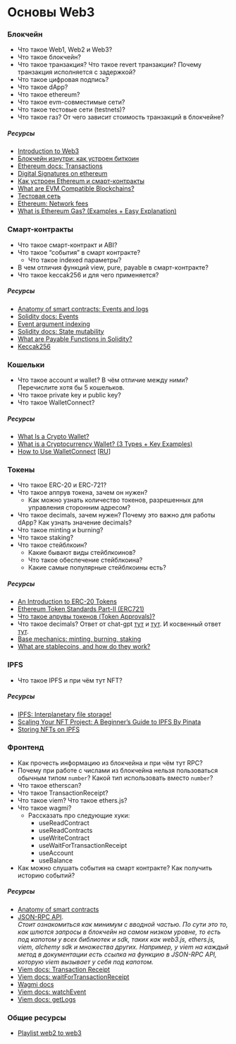 # Основы Web3

### Блокчейн
* Что такое Web1, Web2 и Web3?
* Что такое блокчейн? 
* Что такое транзакция? Что такое revert транзакции? Почему транзакция исполняется с задержкой?
* Что такое цифровая подпись?
* Что такое dApp?
* Что такое ethereum?
* Что такое evm-совместимые сети?
* Что такое тестовые сети (testnets)?
* Что такое газ? От чего зависит стоимость транзакций в блокчейне?

##### Ресурсы

* [Introduction to Web3](https://ethereum.org/en/web3/)
* [Блокчейн изнутри: как устроен биткоин](https://vas3k.blog/blog/blockchain/)
* [Ethereum docs: Transactions](https://ethereum.org/en/developers/docs/transactions/)
* [Digital Signatures on ethereum](https://github.com/fullstack-development/blockchain-wiki/blob/main/concepts/digital-signature-on-ethereum/README.md)
* [Как устроен Ethereum и смарт-контракты](https://vas3k.blog/blog/ethereum/)
* [What are EVM Compatible Blockchains?](https://blog.thirdweb.com/evm-compatible-blockchains-and-ethereum-virtual-machine/)
* [Тестовая сеть](https://academy.binance.com/ru/glossary/testnet)
* [Ethereum: Network fees](https://ethereum.org/en/gas/)
* [What is Ethereum Gas? (Examples + Easy Explanation)](https://www.youtube.com/watch?v=3ehaSqwUZ0s)

### Смарт-контракты
* Что такое смарт-контракт и ABI?
* Что такое “события” в смарт контракте?
  * Что такое indexed параметры?
* В чем отличия функций view, pure, payable в смарт-контракте?
* Что такое keccak256 и для чего применяется?

##### Ресурсы

* [Anatomy of smart contracts: Events and logs](https://ethereum.org/en/developers/docs/smart-contracts/anatomy/#events-and-logs)
* [Solidity docs: Events](https://docs.soliditylang.org/en/v0.8.27/contracts.html#events)
* [Event argument indexing](https://github.com/fullstack-development/blockchain-wiki/blob/main/solidity/event-argument-indexing/README.md)
* [Solidity docs: State mutability](https://docs.soliditylang.org/en/v0.8.27/contracts.html#state-mutability)
* [What are Payable Functions in Solidity?](https://docs.alchemy.com/docs/solidity-payable-functions)
* [Keccak256](https://github.com/fullstack-development/blockchain-wiki/tree/main/concepts/keccak256)

### Кошельки
* Что такое account и wallet? В чём отличие между ними? Перечислите хотя бы 5 кошельков.
* Что такое private key и public key? 
* Что такое WalletConnect?

##### Ресурсы

* [What Is a Crypto Wallet?](https://academy.binance.com/en/articles/crypto-wallet-types-explained)
* [What is a Cryptocurrency Wallet? (3 Types + Key Examples)](https://www.youtube.com/watch?v=SQyg9pyJ1Ac&t=3s)
* [How to Use WalletConnect](https://academy.binance.com/en/articles/how-to-use-walletconnect) [[RU](https://academy.binance.com/ru/articles/how-to-use-walletconnect)]

### Токены
* Что такое ERC-20 и ERC-721?
* Что такое аппрув токена, зачем он нужен?
  * Как можно узнать количество токенов, разрешенных для управления сторонним адресом?
* Что такое decimals, зачем нужен? Почему это важно для работы dApp? Как узнать значение decimals?
* Что такое minting и burning?
* Что такое staking?
* Что такое стейблкоин? 
  * Какие бывают виды стейблкоинов? 
  * Что такое обеспечение стейблкоина? 
  * Какие самые популярные стейблкоины есть? 

##### Ресурсы

* [An Introduction to ERC-20 Tokens](https://academy.binance.com/en/articles/an-introduction-to-erc-20-tokens)
* [Ethereum Token Standards Part-II (ERC721)](https://medium.com/coinmonks/ethereum-token-standards-part-ii-erc721-4a4a7cbd5c74)
* [Что такое апрувы токенов (Token Approvals)?](https://revoke.cash/ru/learn/approvals/what-are-token-approvals)
* Что такое decimals? Ответ от chat-gpt [тут](./img/Screenshot_1.png) и [тут](./img/Screenshot_2.png). И косвенный ответ [тут](https://ethereum.stackexchange.com/questions/134958/erc20-decimals-in-smart-contract).
* [Base mechanics: minting, burning, staking](https://github.com/fullstack-development/web3-roadmap/blob/main/defi/tokens/tokenomics/token_mechanics.md)
* [What are stablecoins, and how do they work?](https://www.youtube.com/watch?v=fdPmjHtQ5aM)

### IPFS
* Что такое IPFS и при чём тут NFT?

##### Ресурсы

* [IPFS: Interplanetary file storage!](https://www.youtube.com/watch?v=5Uj6uR3fp-U)
* [Scaling Your NFT Project: A Beginner’s Guide to IPFS By Pinata](https://www.bueno.art/blog/pinata-ipfs-guide)
* [Storing NFTs on IPFS](https://blog.ipfs.tech/2021-04-05-storing-nfts-on-ipfs/)

### Фронтенд
* Как прочесть информацию из блокчейна и при чём тут RPC?
* Почему при работе с числами из блокчейна нельзя пользоваться обычным типом `number`? Какой тип использовать вместо `number`?
* Что такое etherscan?
* Что такое TransactionReceipt?
* Что такое viem? Что такое ethers.js?
* Что такое wagmi?
  * Рассказать про следующие хуки:
    * useReadContract
    * useReadContracts
    * useWriteContract
    * useWaitForTransactionReceipt
    * useAccount
    * useBalance 
* Как можно слушать события на смарт контракте? Как получить историю событий?

##### Ресурсы

* [Anatomy of smart contracts](https://ethereum.org/en/developers/docs/smart-contracts/anatomy/)
* [JSON-RPC API](https://ethereum.org/en/developers/docs/apis/json-rpc/). <br/> *Стоит ознакомиться как минимум с вводной частью. По сути это то, как шлются запросы в блокчейн на самом низком уровне, то есть под капотом у всех библиотек и sdk, таких как web3.js, ethers.js, viem, alchemy sdk и множества других. Например, у viem на каждый метод в документации есть ссылка на функцию в JSON-RPC API, которую viem вызывает у себя под капотом.*
* [Viem docs: Transaction Receipt](https://viem.sh/docs/glossary/terms#transaction-receipt)
* [Viem docs: waitForTransactionReceipt](https://viem.sh/docs/actions/public/waitForTransactionReceipt.html)
* [Wagmi docs](https://wagmi.sh/react/getting-started)
* [Viem docs: watchEvent](https://viem.sh/docs/actions/public/watchEvent)
* [Viem docs: getLogs](https://viem.sh/docs/actions/public/getLogs)


### Общие ресурсы

* [Playlist web2 to web3](https://www.youtube.com/playlist?list=PLJz1HruEnenAf80uOfDwBPqaliJkjKg69)